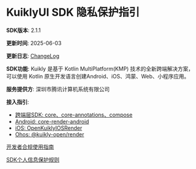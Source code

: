 # KuiklyUI SDK 隐私保护指引
**SDK版本**: 2.1.1

**更新时间**: 2025-06-03

**更新日志**: [ChangeLog](https://kuikly.tds.qq.com/ChangeLog/changelog.html)

**SDK功能**: Kuikly 是基于 Kotlin MultiPlatform(KMP) 技术的全新跨端解决方案， 可以使用 Kotlin 原生开发语言创建Android、iOS、鸿蒙、Web、小程序应用。

**服务提供方**: 深圳市腾讯计算机系统有限公司

**接入指引**:
- [跨端层SDK: core、core-annotations、compose](https://kuikly.tds.qq.com/QuickStart/common.html)
- [Android: core-render-android](https://kuikly.tds.qq.com/QuickStart/android.html)
- [iOS: OpenKuiklyIOSRender](https://kuikly.tds.qq.com/QuickStart/iOS.html)
- [Ohos: @kuikly-open/render](https://kuikly.tds.qq.com/QuickStart/harmony.html)

[开发者合规使用指南](https://privacy.qq.com/document/preview/a7523c7942374662b4177f0f034d6136)

[SDK个人信息保护规则](https://privacy.qq.com/document/preview/8343aa589e864b49bdbd3ea9b1ceea1f)
